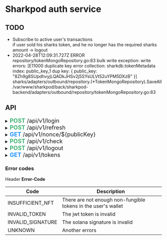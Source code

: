 # Sharkpod auth service

## TODO

- Subscribe to active user's transactions  
if user sold his sharks token, and he no longer has the required sharks amount -> logout
- 2022-04-28T12:09:31.727Z	ERROR	repository/tokenMongoRepository.go:83	bulk write exception: write errors: [E11000 duplicate key error collection: sharkdb.tokenMetadata index: public_key_1 dup key: { public_key: "8Zh9g8SUpdhvyjLQADkJHSv2j5SYsULVt52uYPM5DXzB" }]
  sharks/adapters/outbound/repository.(*TokenMongoRepository).SaveAll
  /var/www/sharkpod/back/sharkpod-backend/adapters/outbound/repository/tokenMongoRepository.go:83

## API

<details>
<summary><span style="font-size:1.3em;"><span style="color:MediumSeaGreen"><strong>POST</strong></span> /api/v1/login</span></summary>

**Request body**

```json
{
  "nonce": "${encrypted nonce by Solana}",
  "publicKey": "${base64 user public key}"
}
```

**Response 200**

```json
{
  "accessToken": "String",
  "refreshToken": "String",
  "publicKey": "String",
  "expiredAt": "Date in format 2022-04-07T00:48:48.073887+04:00"
}
```

**Response 401**

Header  
>Error-Code: INSUFFICIENT_NFT  

Body  
>less than 1 sharks tokens
</details>

<details>
<summary><span style="font-size:1.3em;"><span style="color:MediumSeaGreen"><strong>POST</strong></span> /api/v1/refresh</span></summary>

**Request body**

```json
{
  "refresh": "${Your refresh token from login response}"
}
```

**Response 200**

```json
{
  "accessToken": "String",
  "refreshToken": "String",
  "publicKey": "String",
  "expiredAt": "Date in format 2022-04-07T00:48:48.073887+04:00"
}
```

**Response 401**

Header
>Error-Code: INVALID_TOKEN

Body
>Token is invalid
</details>

<details>
<summary><span style="font-size:1.3em;"><span style="color:DodgerBlue"><strong>GET</strong></span> /api/v1/nonce/${publicKey}</span></summary>

**Request**

publicKey - Base64 user public key

**Response 200**

```json
{
  "nonce": "UUID string"
}
```
</details>

<details>
<summary><span style="font-size:1.3em;"><span style="color:MediumSeaGreen"><strong>POST</strong></span> /api/v1/check</span></summary>

**Request**

Header
>"Authorization": "Bearer ${accessToken}"

**Response 200**

```json
{
  "publicKey": "String"
}
```

**Response 401**

Header
>Error-Code: INVALID_TOKEN

Body
>Token is invalid
</details>

<details>
<summary><span style="font-size:1.3em;"><span style="color:MediumSeaGreen"><strong>POST</strong></span> /api/v1/logout</span></summary>

**Request**

Header
>"Authorization": "Bearer ${accessToken}"

**Response 200**

Empty body

**Response 401**

Header
>Error-Code: INVALID_TOKEN

Body
>Token is invalid
</details>

<details>
<summary><span style="font-size:1.3em;"><span style="color:DodgerBlue"><strong>GET</strong></span> /api/v1/tokens</span></summary>

**Request**

Header
>"Authorization": "Bearer ${accessToken}"

**Response 200**

```json
{
  "images": [
    {
      "url": "String"
    },
    {
      "url": "String"
    }
  ]
}
```
</details>

### Error codes

Header **Error-Code**

| Code              | Description                                                   |
|-------------------|---------------------------------------------------------------|
| INSUFFICIENT_NFT  | There are not enough non-fungible tokens in the user's wallet |  
| INVALID_TOKEN     | The jwt token is invalid                                      |  
| INVALID_SIGNATURE | The solana signature is invalid                               |  
| UNKNOWN           | Another errors                                                |  

